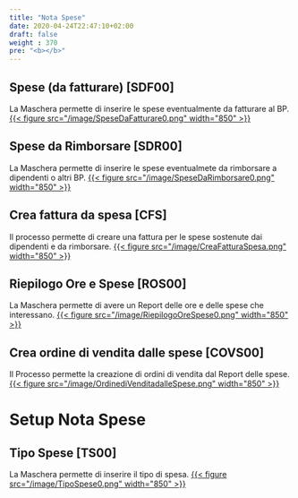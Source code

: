 ```yaml
---
title: "Nota Spese"
date: 2020-04-24T22:47:10+02:00
draft: false
weight : 370
pre: "<b></b>"
---
```

## Spese (da fatturare) [SDF00]
La Maschera permette di inserire le spese eventualmente da fatturare al BP.
[{{< figure src="/image/SpeseDaFatturare0.png"  width="850"  >}}](/image/SpeseDaFatturare0.png)
## Spese da Rimborsare [SDR00]
La Maschera permette di inserire le spese eventualmete da rimborsare a dipendenti o altri BP.
[{{< figure src="/image/SpeseDaRimborsare0.png"  width="850"  >}}](/image/SpeseDaRimborsare0.png)
## Crea fattura da spesa [CFS]
Il processo permette di creare una fattura per le spese sostenute dai dipendenti e da rimborsare.
[{{< figure src="/image/CreaFatturaSpesa.png"  width="850"  >}}](/image/CreaFatturaSpesa.png)
## Riepilogo Ore e Spese [ROS00]
La Maschera permette di avere un Report delle ore e delle spese che interessano.
[{{< figure src="/image/RiepilogoOreSpese0.png"  width="850"  >}}](/image/RiepilogoOreSpese0.png)
## Crea ordine di vendita dalle spese [COVS00]
Il Processo permette la creazione di ordini di vendita dal Report delle spese. 
[{{< figure src="/image/OrdinediVenditadalleSpese.png"  width="850"  >}}](/image/OrdinediVenditadalleSpese.png)

# Setup Nota Spese
## Tipo Spese [TS00]
La Maschera permette di inserire il tipo di spesa.
[{{< figure src="/image/TipoSpese0.png"  width="850"  >}}](/image/TipoSpese0.png)




